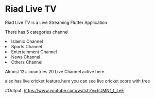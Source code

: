 # Riad Live TV 

<p>Riad Live TV is a Live Streaming Flutter Application</p>
<p>There has 5 categories channel 
  <li>Islamic Channel</li>
  <li>Sports Channel</li>
  <li>Entertainment Channel</li>
  <li>News Channel</li>
  <li>Others Channel</li></p>
  <p>Almost 12+ countries 20 Live Channel active here</p>
  <p>also has live cricket feature.here you can see live cricket score with free</p>

  #Output:
  https://www.youtube.com/watch?v=hDMNf_f_LeE
  
